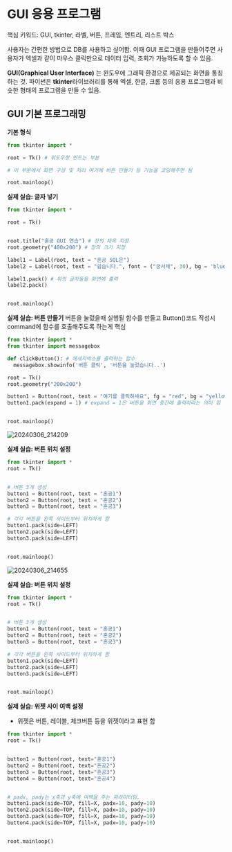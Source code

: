 # GUI 응용 프로그램

핵심 키워드: GUI, tkinter, 라벨, 버튼, 프레임, 엔트리, 리스트 박스

사용자는 간편한 방법으로 DB를 사용하고 싶어함. 이때 GUI 프로그램을 만들어주면 사용자가 엑셀과 같이 마우스 클릭만으로 데이터 입력, 조회가 가능하도록 할 수 있음.

**GUI(Graphical User Interface)** 는 윈도우에 그래픽 환경으로 제공되는 화면을 통칭하는 것. 파이썬은 **tkinter**라이브러리를 통해 엑셀, 한글, 크롬 등의 응용 프로그램과 비슷한 형태의 프로그램을 만들 수 있음.



## GUI 기본 프로그래밍

**기본 형식**
```python
from tkinter import *

root = Tk() # 위도우창 만드는 부분

# 이 부분에서 화면 구성 및 처리 여기에 버튼 만들기 등 기능을 코딩해주면 됨

root.mainloop()
```


**실제 실습: 글자 넣기**
```python
from tkinter import *

root = Tk()


root.title("혼공 GUI 연습") # 창의 제목 지정
root.geometry("400x200") # 창의 크기 지정

label1 = Label(root, text = "혼공 SQL은")
label2 = Label(root, text = "쉽습니다.", font = ("궁서체", 30), bg = 'blue', fg = 'yellow')  #bg: 백그라운드 색상, fg: 포그라운드 색상

label1.pack() # 위의 글자들을 화면에 출력
label2.pack()


root.mainloop()
```



**실제 실습: 버튼 만들기**
버튼을 눌렀을때 실행될 함수를 만들고 Button()코드 작성시 command에 함수를 호출해주도록 하는게 핵심  

```python
from tkinter import *
from tkinter import messagebox

def clickButton(): # 메세지박스를 출력하는 함수
  messagebox.showinfo('버튼 클릭', '버튼을 눌렀습니다..') 

root = Tk()
root.geometry("200x200")

button1 = Button(root, text = "여기를 클릭하세요", fg = "red", bg = "yellow", command = clickButton) # command에 멕세지박스 출력하는 함수를 넣어 줘서 버튼을 눌렀을때 해당 함수가 실행되도록 함.
button1.pack(expand = 1) # expand = 1은 버튼을 화면 중간에 출력하라는 의미 임


root.mainloop()
```
![20240306_214209](https://github.com/junhosong0/MySQL/assets/117610783/7b94e32f-56e3-4089-9759-295286e670ae)




**실제 실습: 버튼 위치 설정**
```python
from tkinter import *
root = Tk()


# 버튼 3개 생성
button1 = Button(root, text = "혼공1")
button2 = Button(root, text = "혼공2")
button3 = Button(root, text = "혼공3")

# 각각 버튼을 왼쪽 사이드부터 위치하게 함
button1.pack(side=LEFT)
button2.pack(side=LEFT)
button3.pack(side=LEFT)


root.mainloop()
```
![20240306_214655](https://github.com/junhosong0/MySQL/assets/117610783/fad62176-d25b-41cd-9411-48847e094e07)



**실제 실습: 버튼 위치 설정**
```python
from tkinter import *
root = Tk()


# 버튼 3개 생성
button1 = Button(root, text = "혼공1")
button2 = Button(root, text = "혼공2")
button3 = Button(root, text = "혼공3")

# 각각 버튼을 왼쪽 사이드부터 위치하게 함
button1.pack(side=LEFT)
button2.pack(side=LEFT)
button3.pack(side=LEFT)


root.mainloop()
```


**실제 실습: 위젯 사이 여백 설정**
- 위젯은 버튼, 레이블, 체크버튼 등을 위젯이라고 표현 함

```python
from tkinter import *
root = Tk()


button1 = Button(root, text="혼공1")
button2 = Button(root, text="혼공2")
button3 = Button(root, text="혼공3")
button4 = Button(root, text="혼공4")


# padx, pady는 x축과 y축에 여백을 주는 파라미터임.
button1.pack(side=TOP, fill=X, padx=10, pady=10)
button2.pack(side=TOP, fill=X, padx=10, pady=10)
button3.pack(side=TOP, fill=X, padx=10, pady=10)
button4.pack(side=TOP, fill=X, padx=10, pady=10)


root.mainloop()
```



